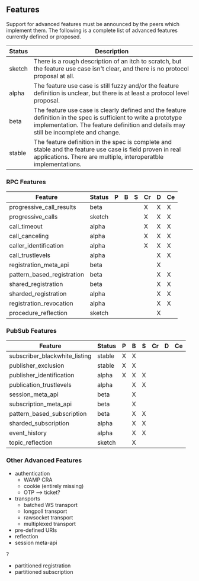 ## Features

Support for advanced features must be announced by the peers which implement them. The following is a complete list of advanced features currently defined or proposed.

Status | Description
-------|--------------------------------------------------
sketch | There is a rough description of an itch to scratch, but the feature use case isn't clear, and there is no protocol proposal at all.
alpha  | The feature use case is still fuzzy and/or the feature definition is unclear, but there is at least a protocol level proposal.
beta   | The feature use case is clearly defined and the feature definition in the spec is sufficient to write a prototype implementation. The feature definition and details may still be incomplete and change.
stable | The feature definition in the spec is complete and stable and the feature use case is field proven in real applications. There are multiple, interoperatble implementations.


### RPC Features

| Feature                    | Status | P | B | S | Cr | D | Ce|
|----------------------------|--------|---|---|---|----|---|---|
| progressive_call_results   | beta   |   |   |   | X  | X | X |
| progressive_calls          | sketch |   |   |   | X  | X | X |
| call_timeout               | alpha  |   |   |   | X  | X | X |
| call_canceling             | alpha  |   |   |   | X  | X | X |
| caller_identification      | alpha  |   |   |   | X  | X | X |
| call_trustlevels           | alpha  |   |   |   |    | X | X |
| registration_meta_api      | beta   |   |   |   |    | X |   |
| pattern_based_registration | beta   |   |   |   |    | X | X |
| shared_registration        | beta   |   |   |   |    | X | X |
| sharded_registration       | alpha  |   |   |   |    | X | X |
| registration_revocation    | alpha  |   |   |   |    | X | X |
| procedure_reflection       | sketch |   |   |   |    | X |   |



### PubSub Features

| Feature                       | Status | P | B | S | Cr | D | Ce |
|-------------------------------|--------|---|---|---|----|---|----|
| subscriber_blackwhite_listing | stable | X | X |   |    |   |    |
| publisher_exclusion           | stable | X | X |   |    |   |    |
| publisher_identification      | alpha  | X | X | X |    |   |    |
| publication_trustlevels       | alpha  |   | X | X |    |   |    |
| session_meta_api              | beta   |   | X |   |    |   |    |
| subscription_meta_api         | beta   |   | X |   |    |   |    |
| pattern_based_subscription    | beta   |   | X | X |    |   |    |
| sharded_subscription          | alpha  |   | X | X |    |   |    |
| event_history                 | alpha  |   | X | X |    |   |    |
| topic_reflection              | sketch |   | X |   |    |   |    |


### Other Advanced Features

- authentication
    - WAMP CRA
    - cookie (entirely missing)
    - OTP --> ticket?
- transports
    - batched WS transport
    - longpoll transport
    - rawsocket transport
    - multiplexed transport
- pre-defined URIs
- reflection
- session meta-api


? 
- partitioned registration
- partitioned subscription
